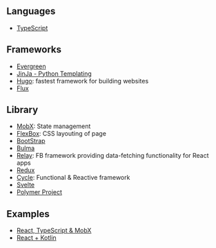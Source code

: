 ## Languages
- [TypeScript](https://www.typescriptlang.org)

## Frameworks
- [Evergreen](https://github.com/segmentio/evergreen)
- [JinJa - Python Templating](http://jinja.pocoo.org/docs/dev/)
- [Hugo](https://gohugo.io/getting-started/quick-start/): fastest framework for building websites
- [Flux](http://facebook.github.io/flux/)

## Library
- [MobX](https://mobx.js.org): State management
- [FlexBox](https://css-tricks.com/snippets/css/a-guide-to-flexbox/): CSS layouting of page
- [BootStrap](https://getbootstrap.com/docs/4.1/layout/grid/)
- [Bulma](https://bulma.io)
- [Relay](https://github.com/expede/awesome-relay#readme): FB framework providing data-fetching functionality for React apps
- [Redux](https://redux.js.org)
- [Cycle](https://cycle.js.org): Functional & Reactive framework
- [Svelte](https://github.com/sveltejs/svelte)
- [Polymer Project](https://www.polymer-project.org)

## Examples
- [React, TypeScript & MobX](https://github.com/eugenkiss/7guis-React-TypeScript-MobX)
- [React + Kotlin](https://medium.com/p/715c75a947d2/responses/show)
